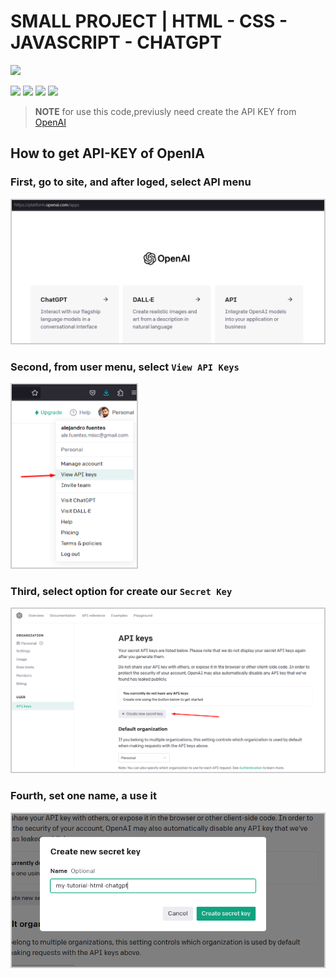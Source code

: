 # SMALL PROJECT | HTML - CSS - JAVASCRIPT - CHATGPT
![](https://img.shields.io/badge/by-Alejandro_Fuentes-informational?style=flat-square&color=cdcdcd)

![](https://img.shields.io/badge/HTML5-platform-informational?style=flat-square&logo=html5&labelColor=fff&color=cdcdcd) 
![](https://img.shields.io/badge/CSS3-layout-informational?style=flat-square&logo=css3&labelColor=000&color=cdcdcd) 
![](https://img.shields.io/badge/JS-code-informational?style=flat-square&logo=html5&labelColor=fff&color=cdcdcd) 
![](https://img.shields.io/badge/ChatGPT-AI-informational?style=flat-square&labelColor=000&color=cdcdcd)

> **NOTE** for use this code,previusly need create the API KEY from [OpenAI][link-openai]

## How to get API-KEY of OpenIA

### **First**, go to site, and after loged, select API menu

<img src="resources/img/tutorial_openAI.png" style="width:500px; border:solid 2px #cdcdcd;" alt="First, go to site, and after loged, select API menu" />

### **Second**, from user menu, select `View API Keys`

<img src="resources/img/tutorial_openAI-menu.png" style="width:200px; border:solid 2px #cdcdcd;" alt="Second, from user menu, select View API Keys" />


### **Third**, select option for create our `Secret Key`

<img src="resources/img/tutorial_openAI-button-create-key.png" style="width:500px; border:solid 2px #cdcdcd;" alt="Third, select option for create our Secret Key" />

### **Fourth**, set one name, a use it

<img src="resources/img/tutorial_openAI-create-name-key.png" style="width:500px; border:solid 2px #cdcdcd;" alt="Fourth, set one name, a use it" />

<!-- link, tools, etc -->
[link-openai]:https://openai.com/